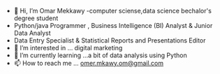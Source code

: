 - 👋 Hi, I’m Omar Mekkawy
-computer sciense,data science bechalor's degree student
- Python/java Programmer , Business Intelligence (BI) Analyst & Junior Data Analyst
- Data Entry Specialist & Statistical Reports and Presentations Editor
- 👀 I’m interested in ... digital marketing
- 🌱 I’m currently learning ...a bit of data analysis using Python
- 📫 How to reach me ... omer.mkawy.om@gmail.com

<!---
omar546/omar546 is a ✨ special ✨ repository because its `README.md` (this file) appears on your GitHub profile.
You can click the Preview link to take a look at your changes.
--->
